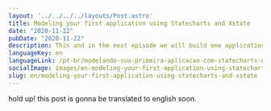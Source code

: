 ```yaml
---
layout: '../../../../layouts/Post.astro'
title: Modeling your first application using Statecharts and Xstate
date: "2020-11-22"
pubDate: "2020-11-22"
description: This and in the next episode we will build one application using StateChart and Xstate.
languageKey: en
languageLink: /pt-br/modelando-sua-primeira-aplicacao-com-statecharts-e-xstate
socialImage: images/en-modeling-your-first-application-using-statecharts-and-xstate.png
slug: en/modeling-your-first-application-using-statecharts-and-xstate
---
```


hold up! this post is gonna be translated to english soon.